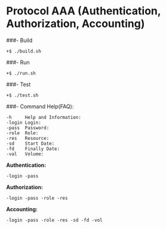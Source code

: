 # Protocol AAA (Authentication, Authorization, Accounting)

###- Build
```
+$ ./build.sh
```
###- Run
```
+$ ./run.sh
```
###- Test
```
+$ ./test.sh
```
###- Command Help(FAQ):
```
-h     Help and Information:
-login Login:
-pass  Password:
-role  Role:
-res   Resource:
-sd    Start Date:
-fd    Finally Date:
-val   Volume:
```
**Authentication:**
```
-login -pass
```
**Authorization:**
```
-login -pass -role -res
```
**Accounting:**
```
-login -pass -role -res -sd -fd -vol
```
